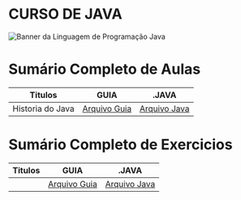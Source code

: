 # CURSO DE JAVA

<img src="https://miro.medium.com/v2/resize:fit:1140/1*olEe-YQm7qfpwa3iWOrTPw.jpeg" alt="Banner da Linguagem de Programação Java"></img>

# Sumário Completo de Aulas

| Titulos          | GUIA              | .JAVA             |
| ---------------- | ----------------- | ----------------- |
| Historia do Java | [Arquivo Guia](#) | [Arquivo Java](#) |

# Sumário Completo de Exercicios
| Titulos | GUIA              | .JAVA                                                  |
| ------- | ----------------- | ------------------------------------------------------ |
|         | [Arquivo Guia](#) | [Arquivo Java](java.AULAS/aula.001/java.HISTORIA.yaml) |
